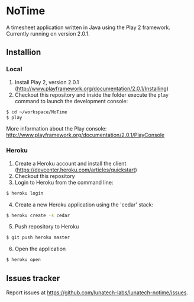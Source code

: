 # NoTime

A timesheet application written in Java using the Play 2 framework. Currently running on version 2.0.1.

## Installion

### Local

1. Install Play 2, version 2.0.1 (http://www.playframework.org/documentation/2.0.1/Installing)
2. Checkout this repository and inside the folder execute the `play` command to launch the development console:

```bash
$ cd ~/workspace/NoTime
$ play
```
More information about the Play console: http://www.playframework.org/documentation/2.0.1/PlayConsole

### Heroku

1. Create a Heroku account and install the client (https://devcenter.heroku.com/articles/quickstart)
2. Checkout this repository
3. Login to Heroku from the command line:

```bash
$ heroku login
```

4. Create a new Heroku application using the 'cedar' stack:

```bash
$ heroku create -s cedar
```

5. Push repository to Heroku

```bash
$ git push heroku master
```

6. Open the application

```bash
$ heroku open
```

## Issues tracker

Report issues at https://github.com/lunatech-labs/lunatech-notime/issues.